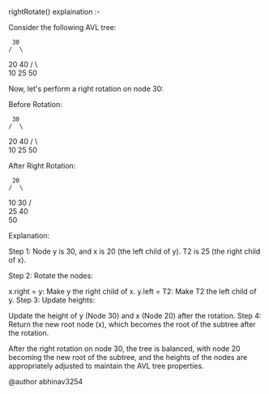 rightRotate() explaination :- 

Consider the following AVL tree:

     30
    /  \
  20    40
 / \     \
10  25    50


Now, let's perform a right rotation on node 30:

Before Rotation:

     30
    /  \
  20    40
 / \     \
10  25    50


After Right Rotation:

     20
    /  \
  10    30
       /  \
     25    40
            \
            50


Explanation:

Step 1: Node y is 30, and x is 20 (the left child of y). T2 is 25 (the right child of x).

Step 2: Rotate the nodes:

x.right = y: Make y the right child of x.
y.left = T2: Make T2 the left child of y.
Step 3: Update heights:

Update the height of y (Node 30) and x (Node 20) after the rotation.
Step 4: Return the new root node (x), which becomes the root of the subtree after the rotation.


After the right rotation on node 30, the tree is balanced, with node 20 becoming the new root of the subtree, and the heights of the nodes are appropriately adjusted to maintain the AVL tree properties.





@author abhinav3254
